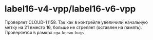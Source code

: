 # label16-v4-vpp/label16-v6-vpp

Проверяет CLOUD-11158. Так как в контрейле увеличили начальную метку на 21 вместо 16, больше не стреляет (оставлен на память).
Проверяется в рамках `cgw-known-bugs`
